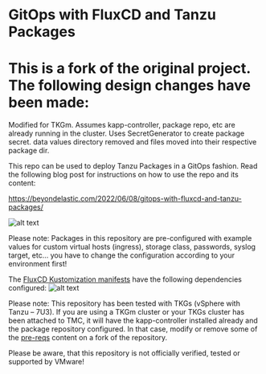 # GitOps with FluxCD and Tanzu Packages

# This is a fork of the original project. The following design changes have been made:
Modified for TKGm. Assumes kapp-controller, package repo, etc are already running in the cluster.
Uses SecretGenerator to create package secret. data values directory removed and files moved into their respective package dir.

This repo can be used to deploy Tanzu Packages in a GitOps fashion. Read the following blog post for instructions on how to use the repo and its content:

https://beyondelastic.com/2022/06/08/gitops-with-fluxcd-and-tanzu-packages/

![alt text](https://github.com/beyondelastic/gitops-tanzu-packages/blob/main/images/overview.png)

Please note: Packages in this repository are pre-configured with example values for custom virtual hosts (ingress), storage class, passwords, syslog target, etc… you have to change the configuration according to your environment first! 

The [FluxCD Kustomization manifests](https://github.com/beyondelastic/gitops-tanzu-packages/tree/main/flux-config) have the following dependencies configured:
![alt text](https://github.com/beyondelastic/gitops-tanzu-packages/blob/main/images/dependencies.jpg)

Please note: This repository has been tested with TKGs (vSphere with Tanzu – 7U3). If you are using a TKGm cluster or your TKGs cluster has been attached to TMC, it will have the kapp-controller installed already and the package repository configured. In that case, modify or remove some of the [pre-reqs](https://github.com/beyondelastic/gitops-tanzu-packages/tree/main/pre-reqs) content on a fork of the repository. 

Please be aware, that this repository is not officially verified, tested or supported by VMware!

